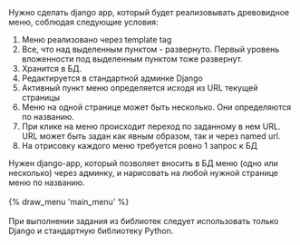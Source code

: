 <div>
<div>Нужно сделать django app, который будет реализовывать древовидное меню, соблюдая следующие условия:</div>
<ol>
<li>Меню реализовано через template tag</li>
<li>Все, что над выделенным пунктом - развернуто. Первый уровень вложенности под выделенным пунктом тоже развернут.</li>
<li>Хранится в БД.</li>
<li>Редактируется в стандартной админке Django</li>
<li>Активный пункт меню определяется исходя из URL текущей страницы</li>
<li>Меню на одной странице может быть несколько. Они определяются по названию.</li>
<li>При клике на меню происходит переход по заданному в нем URL. URL может быть задан как явным образом, так и через named url.</li>
<li>На отрисовку каждого меню требуется ровно 1 запрос к БД</li>
</ol>
<div>Нужен django-app, который позволяет вносить в БД меню (одно или несколько) через админку, и нарисовать на любой нужной странице меню по названию.</div>
<div>&nbsp;</div>
<div>{% draw_menu 'main_menu' %}</div>
<div>&nbsp;</div>
<div>При выполнении задания из библиотек следует использовать только Django и стандартную библиотеку Python.</div>
</div>
